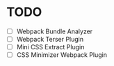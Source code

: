 # TODO

- [ ] Webpack Bundle Analyzer
- [ ] Webpack Terser Plugin
- [ ] Mini CSS Extract Plugin
- [ ] CSS Minimizer Webpack Plugin
